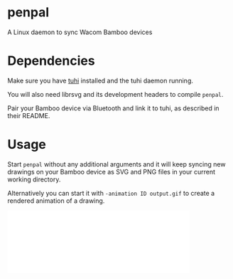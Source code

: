 # penpal
A Linux daemon to sync Wacom Bamboo devices

# Dependencies
Make sure you have [tuhi](https://github.com/tuhiproject/tuhi/) installed and
the tuhi daemon running.

You will also need librsvg and its development headers to compile `penpal`.

Pair your Bamboo device via Bluetooth and link it to tuhi, as described in their
README.

# Usage

Start `penpal` without any additional arguments and it will keep syncing new
drawings on your Bamboo device as SVG and PNG files in your current working
directory.

Alternatively you can start it with `-animation ID output.gif` to create a
rendered animation of a drawing.

![Rendered Animation](https://github.com/muesli/penpal/raw/master/assets/hellogithub.gif)
